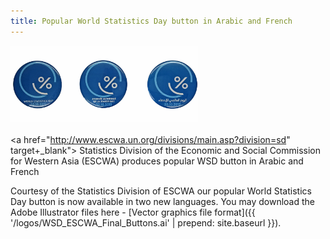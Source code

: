 ```yaml
---
title: Popular World Statistics Day button in Arabic and French
---
```


<img src="/images/WSD_ESCWA_Buttons.jpg" alt="World Statistics Day buttons in Arabic and French" style="width:300px"><br><br>
<a href="http://www.escwa.un.org/divisions/main.asp?division=sd" target+_blank"> Statistics Division of the Economic and Social Commission for Western Asia (ESCWA) produces popular WSD button in Arabic and French

Courtesy of the Statistics Division of ESCWA our popular World Statistics Day button is now available in two new languages. You may download the Adobe Illustrator files here -  [Vector graphics file format]({{ '/logos/WSD_ESCWA_Final_Buttons.ai' | prepend: site.baseurl }}).
